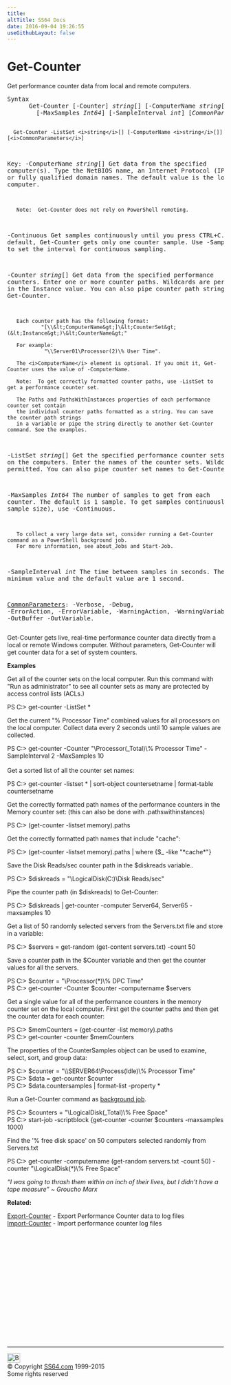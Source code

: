 ```yaml
---
title:
altTitle: SS64 Docs
date: 2016-09-04 19:26:55
useGithubLayout: false
---
```

<!-- #BeginLibraryItem "/Library/head_ps.lbi" --><!-- #EndLibraryItem --><h1>Get-Counter</h1> 
<p>Get performance counter data from local and remote computers.</p>
<pre>Syntax
      Get-Counter [-Counter] <i>string</i>[] [-ComputerName <i>string</i>[]] [-Continuous]
        [-MaxSamples <i>Int64</i>] [-SampleInterval <i>int</i>] [<i>CommonParameters</i>]

      Get-Counter -ListSet <i>string</i>[] [-ComputerName <i>string</i>[]] [<i>CommonParameters</i>]

Key:
   -ComputerName <i>string</i>[]
       Get data from the specified computer(s).
       Type the NetBIOS name, an Internet Protocol (IP) address, or fully qualified domain names.
       The default value is the local computer.

       Note:  Get-Counter does not rely on PowerShell remoting.

   -Continuous
       Get samples continuously until you press CTRL+C.
       By default, Get-Counter gets only one counter sample.
       Use -SampleInterval to set the interval for continuous sampling.

   -Counter <i>string</i>[]
       Get data from the specified performance counters.
       Enter one or more counter paths. Wildcards are permitted only in the Instance value.
       You can also pipe counter path strings to Get-Counter. 

       Each counter path has the following format:
               "[\\&lt;ComputerName&gt;]\&lt;CounterSet&gt;(&lt;Instance&gt;)\&lt;CounterName&gt;" 

       For example: 
                "\\Server01\Processor(2)\% User Time".  

       The <i>ComputerName</i> element is optional. If you omit it, Get-Counter uses the value of -ComputerName.

       Note:  To get correctly formatted counter paths, use -ListSet to get a performance counter set.

       The Paths and PathsWithInstances properties of each performance counter set contain
       the individual counter paths formatted as a string. You can save the counter path strings
       in a variable or pipe the string directly to another Get-Counter command. See the examples.

   -ListSet <i>string</i>[]
       Get the specified performance counter sets on the computers.
       Enter the names of the counter sets. Wildcards are permitted.
       You can also pipe counter set names to Get-Counter.

   -MaxSamples <i>Int64</i>
       The number of samples to get from each counter.
       The default is 1 sample. To get samples continuously (no max sample size), use -Continuous.

       To collect a very large data set, consider running a Get-Counter command as a PowerShell background job.
       For more information, see about_Jobs and Start-Job.

   -SampleInterval <i>int</i>
       The time between samples in seconds.
       The minimum value and the default value are 1 second.

   <a href="common.html">CommonParameters</a>:
       -Verbose, -Debug, -ErrorAction, -ErrorVariable, -WarningAction, -WarningVariable,
       -OutBuffer -OutVariable.</pre>
<p>Get-Counter  gets live, real-time performance counter data directly from a local or remote Windows computer. Without parameters, Get-Counter will get counter data for a set of system counters. </p>
<p><b>Examples</b></p>
<p>Get all of the counter sets on the local computer. Run this command with "Run as administrator" to see all counter sets as many are protected by access control lists (ACLs.)</p>
<p class="code">PS C:&gt; get-counter -ListSet *</p>
<p>Get the current "% Processor Time" combined values for all processors on the local computer. Collect data every 2 seconds until 10 sample values are collected.</p>
<p><span class="code">PS C:&gt; get-counter -Counter "\Processor(_Total)\% Processor Time" -SampleInterval 2 -MaxSamples 10 </span><br>
  <br>
Get a sorted list of all the counter set names:</p>
<p class="code">PS C:&gt; get-counter -listset * | sort-object  countersetname | format-table countersetname</p>
<p>Get the correctly formatted path names of the performance counters in the Memory counter set: (this can also be done with <span class="code">.pathswithinstances</span>) </p>
<p class="code">PS C:&gt; (get-counter -listset memory).paths</p>
<p>Get the correctly formatted path names that include "cache":</p>
<p class="code">PS C:&gt; (get-counter -listset memory).paths | where {$_ -like "*cache*"}</p>
<p>Save the Disk Reads/sec counter path in the <span class="code">$diskreads</span> variable.. </p>
<p class="code">PS C:&gt; $diskreads = "\LogicalDisk(C:)\Disk Reads/sec"</p>
<p>Pipe the counter path (in $diskreads) to Get-Counter:</p>
<p class="code">PS C:&gt; $diskreads | get-counter -computer Server64, Server65 -maxsamples 10</p>
<p>Get a list of 50 randomly selected servers from the Servers.txt file and store in a variable:</p>
<p class="code">PS C:&gt; $servers = get-random (get-content servers.txt) -count 50</p>
<p>Save a counter path in the $Counter variable and then get the counter values for all the servers. </p>
<p class="code">PS C:&gt; $counter = "\Processor(*)\% DPC Time"<br>
PS C:&gt; get-counter -Counter $counter -computername $servers</p>
<p>Get a single value for all of the performance counters in the memory counter set on the local computer. First get the counter paths and then get the counter data for each counter:</p>
<p class="code">PS C:&gt; $memCounters = (get-counter -list memory).paths<br>
PS C:&gt; get-counter -counter $memCounters</p>
<p>The properties of the CounterSamples object can be used to examine, select, sort, and group  data:</p>
<p class="code">PS C:&gt; $counter = "\\SERVER64\Process(Idle)\% Processor Time" <br>
PS C:&gt; $data = get-counter $counter<br>
PS C:&gt; $data.countersamples | format-list -property *</p>
<p>Run a Get-Counter command as <a href="start-job.html">background job</a>.</p>
<p class="code">PS C:&gt; $counters = "\LogicalDisk(_Total)\% Free Space"<br>
PS C:&gt; start-job -scriptblock {get-counter -counter $counters -maxsamples 1000)</p>
<p>Find the '% free disk space' on 50 computers 
selected randomly from Servers.txt</p>
<p class="code">PS C:&gt; get-counter -computername (get-random servers.txt -count 50) -counter "\LogicalDisk(*)\% Free Space"</p>
<p class="quote"><i>“I was going to thrash them within an inch of their lives, but I didn't have a tape measure” ~ Groucho Marx</i></p>
<p><b>Related:</b></p>
<p>  <a href="export-counter.html">Export-Counter</a> - Export Performance Counter data to log files<br>
<a href="import-counter.html">Import-Counter</a>             - Import performance counter log files</p><!-- #BeginLibraryItem "/Library/foot_ps.lbi" --><p>
<!-- PowerShell300 -->
<ins class="adsbygoogle" style="display:inline-block;width:300px;height:250px" data-ad-client="ca-pub-6140977852749469" data-ad-slot="6253539900"></ins>
<script>
(adsbygoogle = window.adsbygoogle || []).push({});
</script></p>
<hr>
<div id="bl" class="footer"><a href="get-counter.html#"><img src="../images/top.png" width="30" height="22" alt="Back to the Top"></a></div>
<div id="br" class="footer, tagline">© Copyright <a href="http://ss64.com/">SS64.com</a> 1999-2015<br>
Some rights reserved</div><!-- #EndLibraryItem -->

